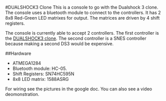#DUALSHOCK3 Clone
This is a console to go with the Dualshock 3 clone.
The console uses a bluetooth module to connect to the controllers.
It has 2 8x8 Red-Green LED matrixes for output.
The matrices are driven by 4 shift registers.

The console is currently able to accept 2 controllers.
The first controller is the [DUALSHOCK3 clone](https://github.com/oribix/DualShock3-Clone-ATMEGA1284).
The second controller is a SNES controller because making a second DS3 would be expensive.

##Hardware
- ATMEGA1284
- Bluetooth module: HC-05.
- Shift Registers: SN74HC595N
- 8x8 LED matrix: 1588ASRG

For wiring see the pictures in the google doc.
You can also see a video deomonstration.
